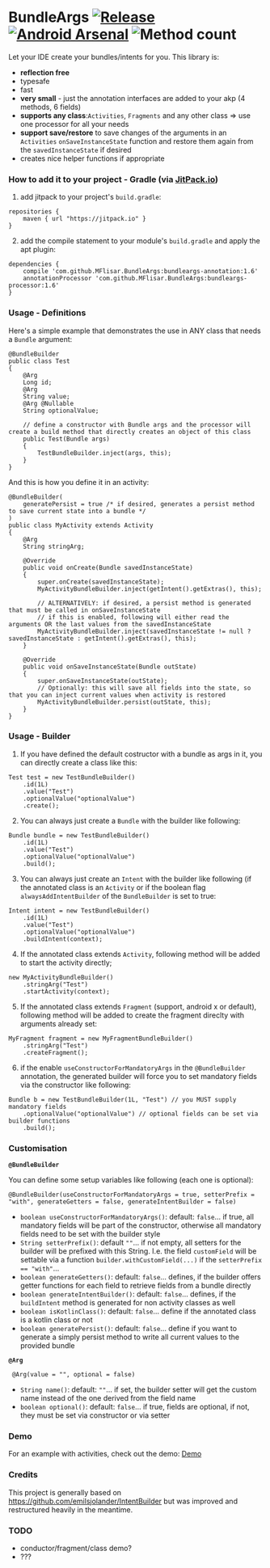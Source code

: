 # BundleArgs [![Release](https://jitpack.io/v/MFlisar/BundleArgs.svg)](https://jitpack.io/#MFlisar/BundleArgs) [![Android Arsenal](https://img.shields.io/badge/Android%20Arsenal-BundleArgs-brightgreen.svg?style=flat)](https://android-arsenal.com/details/1/5289) ![Method count](https://img.shields.io/badge/Method%20count-4%20methods%20(6%20fields)-brightgreen.svg)

Let your IDE create your bundles/intents for you. This library is:
* **reflection free**
* typesafe
* fast
* **very small** - just the annotation interfaces are added to your akp (4 methods, 6 fields)
* **supports any class**:`Activities`, `Fragments` and any other class => use one processor for all your needs
* **support save/restore** to save changes of the arguments in an `Activities` `onSaveInstanceState` function and restore them again from the `savedInstanceState` if desired
* creates nice helper functions if appropriate
 
### How to add it to your project - Gradle (via [JitPack.io](https://jitpack.io/))

1) add jitpack to your project's `build.gradle`:
```
repositories {
    maven { url "https://jitpack.io" }
}
```
2) add the compile statement to your module's `build.gradle` and apply the apt plugin:
```
dependencies {
    compile 'com.github.MFlisar.BundleArgs:bundleargs-annotation:1.6'
    annotationProcessor 'com.github.MFlisar.BundleArgs:bundleargs-processor:1.6'
}
```

### Usage - Definitions

Here's a simple example that demonstrates the use in ANY class that needs a `Bundle` argument:

```
@BundleBuilder
public class Test
{
    @Arg
    Long id;
    @Arg
    String value;
    @Arg @Nullable
    String optionalValue;
    
    // define a constructor with Bundle args and the processor will create a build method that directly creates an object of this class
    public Test(Bundle args)
    {
        TestBundleBuilder.inject(args, this);
    }
}
```

And this is how you define it in an activity:

```
@BundleBuilder(
    generatePersist = true /* if desired, generates a persist method to save current state into a bundle */
)
public class MyActivity extends Activity
{
	@Arg
	String stringArg;

	@Override
	public void onCreate(Bundle savedInstanceState)
	{
		super.onCreate(savedInstanceState);
		MyActivityBundleBuilder.inject(getIntent().getExtras(), this);

		// ALTERNATIVELY: if desired, a persist method is generated that must be called in onSaveInstanceState
		// if this is enabled, following will either read the arguments OR the last values from the savedInstanceState
		MyActivityBundleBuilder.inject(savedInstanceState != null ? savedInstanceState : getIntent().getExtras(), this);
	}
	
	@Override
	public void onSaveInstanceState(Bundle outState)
	{
		super.onSaveInstanceState(outState);
		// Optionally: this will save all fields into the state, so that you can inject current values when activity is restored
		MyActivityBundleBuilder.persist(outState, this);
	}
}
```

### Usage - Builder

1) If you have defined the default costructor with a bundle as args in it, you can directly create a class like this:

```
Test test = new TestBundleBuilder()
	.id(1L)
	.value("Test")
	.optionalValue("optionalValue")
	.create();
```

2) You can always just create a `Bundle` with the builder like following:

```
Bundle bundle = new TestBundleBuilder()
	.id(1L)
	.value("Test")
	.optionalValue("optionalValue")
	.build();
```

3) You can always just create an `Intent` with the builder like following (if the annotated class is an `Activity` or if the boolean flag `alwaysAddIntentBuilder` of the `BundleBuilder` is set to true:

```
Intent intent = new TestBundleBuilder()
	.id(1L)
	.value("Test")
	.optionalValue("optionalValue")
	.buildIntent(context);
```

4) If the annotated class extends `Activity`, following method will be added to start the activity directly;

```
new MyActivityBundleBuilder()
	.stringArg("Test")
	.startActivity(context);
```

5) If the annotated class extends `Fragment` (support, android x or default), following method will be added to create the fragment direclty with arguments already set:

```
MyFragment fragment = new MyFragmentBundleBuilder()
	.stringArg("Test")
	.createFragment();
```

6) if the enable `useConstructorForMandatoryArgs` in the `@BundleBuilder` annotation, the generated builder will force you to set mandatory fields via the constructor like following:

```
Bundle b = new TestBundleBuilder(1L, "Test") // you MUST supply mandatory fields
	.optionalValue("optionalValue") // optional fields can be set via builder functions
	.build();
```

### Customisation

**`@BundleBuilder`**

You can define some setup variables like following (each one is optional):

    @BundleBuilder(useConstructorForMandatoryArgs = true, setterPrefix = "with", generateGetters = false, generateIntentBuilder = false)
    
* `boolean useConstructorForMandatoryArgs()`:  default: `false`... if true, all mandatory fields will be part of the constructor, otherwise all mandatory fields need to be set with the builder style
* `String setterPrefix()`:  default `""`... if not empty, all setters for the builder will be prefixed with this String. I.e. the field `customField` will be settable via a function `builder.withCustomField(...)` if the `setterPrefix == "with"`...
* `boolean generateGetters()`: default: `false`... defines, if the builder offers getter functions for each field to retrieve fields from a bundle directly
* `boolean generateIntentBuilder()`: default: `false`... defines, if the `buildIntent` method is generated for non activity classes as well
* `boolean isKotlinClass()`: default: `false`... define if the annotated class is a kotlin class or not
* `boolean generatePersist()`: default: `false`... define if you want to generate a simply persist method to write all current values to the provided bundle

**`@Arg`**

     @Arg(value = "", optional = false)

* `String name()`: default: `""`... if set, the builder setter will get the custom name instead of the one derived from the field name
* `boolean optional()`: default: `false`... if true, fields are optional, if not, they must be set via constructor or via setter

<!-- Additional, fields can be annotated with `@Nullable` to define, if the field is allowed to be null or not, the builder will make the corresponding checks if necessary -->

### Demo

For an example with activities, check out the demo: [Demo](https://github.com/MFlisar/BundleArgs/tree/master/sample/src/main/java/com/michaelflisar/bundlebuilder/sample)

### Credits

This project is generally based on https://github.com/emilsjolander/IntentBuilder but was improved and restructured heavily in the meantime.

### TODO

* conductor/fragment/class demo?
* ???
